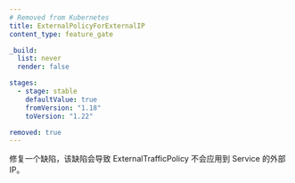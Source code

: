 ```yaml
---
# Removed from Kubernetes
title: ExternalPolicyForExternalIP
content_type: feature_gate

_build:
  list: never
  render: false

stages:
  - stage: stable
    defaultValue: true
    fromVersion: "1.18"
    toVersion: "1.22"

removed: true  
---
```


<!--
Fix a bug where ExternalTrafficPolicy is not
applied to Service ExternalIPs.
-->
修复一个缺陷，该缺陷会导致 ExternalTrafficPolicy
不会应用到 Service 的外部 IP。
